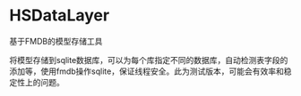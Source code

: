 # HSDataLayer
基于FMDB的模型存储工具

将模型存储到sqlite数据库，可以为每个库指定不同的数据库，自动检测表字段的添加等，使用fmdb操作sqlite，保证线程安全。此为测试版本，可能会有效率和稳定性上的问题。
